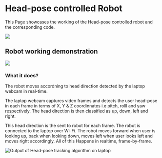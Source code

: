 # Head-pose controlled Robot
This Page showcases the working of the Head-pose controlled robot and the corresponding code.

![](https://github.com/tarunmadhira/Head-pose__controlled_Robot/blob/master/IMG_20191006_181805.jpg)

## Robot working demonstration 
![](https://github.com/tarunmadhira/Head-pose__controlled_Robot/blob/master/ezgif.com-video-to-gif.gif)

### What it does?

The robot moves accordning to head direction detected by the laptop webcam in real-time. 

The laptop webcam captures video frames and detects the user head-pose in each frame in terms of X, Y & Z coordinnates i.e pitch, rolll and yaw respectively. The head direction is then classified as up, down, left and right.

This head direction is the sent to robot for each frame. The robot is connected to the laptop over Wi-Fi. The robot moves forward when user is looking up, back when looking down, moves left when user looks left and moves right accordingly. All of this Happens in realtime, frame-by-frame. 

![Output of Head-pose tracking algorithm on laptop](https://github.com/tarunmadhira/Head-pose__controlled_Robot/blob/master/upload%20to%20git/headrit.png)

